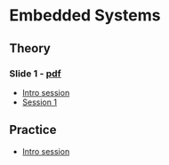 # Embedded Systems

## Theory

 ### Slide 1 - [pdf](https://drive.google.com/open?id=1TsUeMqq55ap_fH5V4VkK4SH2TwCiE8k2&authuser=0)
 - [Intro session](https://drive.google.com/file/d/1I1Rkt8t9y2_Q57o_R-1J3l3SUprsxcbx/view?ts=5ff3fb8d)
 - [Session 1](https://drive.google.com/file/d/1E2DriCmlmZzCfjm1DCBwRLWbeT9xxUAa/view)

## Practice
 - [Intro session](https://drive.google.com/file/d/1u8LRmYmYz5vivgG82LGmGSOAzuK0otQP/view?ts=5ff44710)
